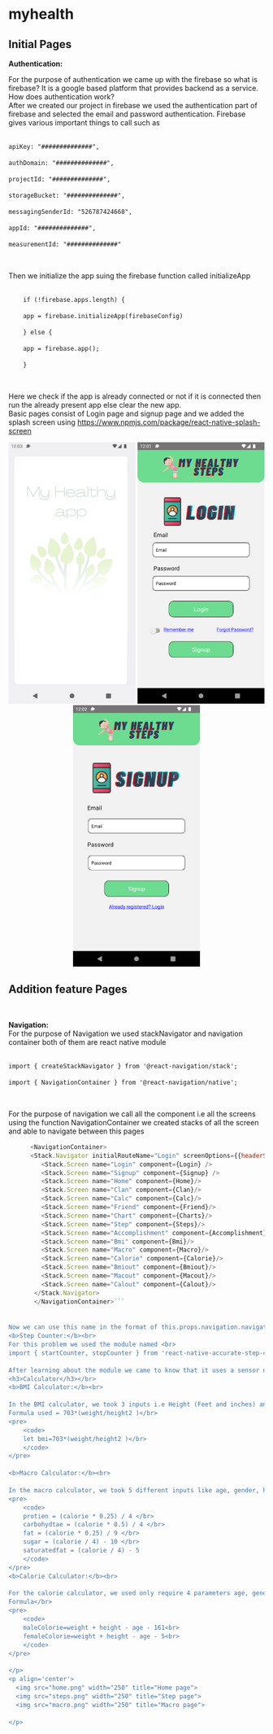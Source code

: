 # myhealth
<h2>Initial Pages</h2>
<p><b>Authentication:</b><br>
 
For the purpose of authentication we came up with the firebase so what is firebase? It is a google based platform that provides backend as a service.</br>
How does authentication work?</br>
After we created our project in firebase we used the authentication part of firebase and selected the email and password authentication. Firebase gives various important things to call such as </br>
<pre>
    <code>
apiKey: "##############",</br>
authDomain: "##############",</br>
projectId: "##############",</br>
storageBucket: "##############",</br>
messagingSenderId: "526787424668",</br>
appId: "##############",</br>
measurementId: "##############"</br>
    </code>
</pre>


Then we initialize the app suing the firebase function called initializeApp</br>
<pre>
    <code>
    if (!firebase.apps.length) {</br>
    app = firebase.initializeApp(firebaseConfig)</br>
    } else {</br>
    app = firebase.app();</br>
    }</br>
    </code>
</pre>


Here we check if the app is already connected or not if it is connected then run the already present app else clear the new app.</br>
Basic pages consist of Login page and signup page and we added the splash screen using https://www.npmjs.com/package/react-native-splash-screen </br>
</p>
<p align='center'>
   <img src="splash.png" width="250" title="Splash page">
  <img src="Login.png" width="250" title="Login page">
  <img src="signup.png" width="250" title="Signup page">
  
 
</p>
<h2>Addition feature Pages</h2></br>
<p>
<b>Navigation:</b><br>
For the purpose of Navigation we used stackNavigator and navigation container both of them are react native module <br>
<pre>
    <code>
import { createStackNavigator } from '@react-navigation/stack';<br>
import { NavigationContainer } from '@react-navigation/native';<br>
    </code>
</pre>


For the purpose of navigation we call all the component i.e all the screens using the function NavigationContainer we created stacks of all the screen  and able to navigate between this pages<br>
``` JavaScript
      <NavigationContainer>
      <Stack.Navigator initialRouteName="Login" screenOptions={{headerShown:false}}>
         <Stack.Screen name="Login" component={Login} />
         <Stack.Screen name="Signup" component={Signup} />
         <Stack.Screen name="Home" component={Home}/>
         <Stack.Screen name="Clan" component={Clan}/>
         <Stack.Screen name="Calc" component={Calc}/>
         <Stack.Screen name="Friend" component={Friend}/>
         <Stack.Screen name="Chart" component={Charts}/>
         <Stack.Screen name="Step" component={Steps}/>
         <Stack.Screen name="Accomplishment" component={Accomplishment}/>
         <Stack.Screen name="Bmi" component={Bmi}/>
         <Stack.Screen name="Macro" component={Macro}/>
         <Stack.Screen name="Calorie" component={Calorie}/>
         <Stack.Screen name="Bmiout" component={Bmiout}/>
         <Stack.Screen name="Macout" component={Macout}/>
         <Stack.Screen name="Calout" component={Calout}/>
       </Stack.Navigator>
       </NavigationContainer>```


Now we can use this name in the format of this.props.navigation.navigate(‘name of page') and we can do navigation to all the pages available in Stack.Navigator.<br>
<b>Step Counter:</b><br>
For this problem we used the module named <br>
import { startCounter, stopCounter } from 'react-native-accurate-step-counter';<br>

After learning about the module we came to know that it uses a sensor named the pedometer present inside the phone which calculates the movement based on that <br>movements we get the value of steps that we moved.<br>
<h3>Calculator</h3></br>
<b>BMI Calculator:</b><br>

In the BMI calculator, we took 3 inputs i.e Height (Feet and inches) and weight. Then we created the function named sum that calculates the BMI and gives the</br> condition if the user is underweight, overweight, Healthy or obese.</br>
Formula used = 703*(weight/height2 )</br>
<pre>
    <code>
    let bmi=703*(weight/height2 )</br>
    </code>
</pre>

<b>Macro Calculator:</b><br>

In the macro calculator, we took 5 different inputs like age, gender, height(Feet & inchs) and  weight. In order to find the different parameters such as fat,</br> carbohydrates etc we need to find calories first by using the formula</br>
<pre>
    <code>
    protien = (calorie * 0.25) / 4 </br>
    carbohydtae = (calorie * 0.5) / 4 </br>
    fat = (calorie * 0.25) / 9 </br>
    sugar = (calorie / 4) - 10 </br>
    saturatedfat = (calorie / 4) - 5 
    </code>
</pre>
<b>Calorie Calculator:</b><br>

For the calorie calculator, we used only require 4 parameters age, gender, height(feet, inches) and weight.</br>
Formula</br>
<pre>
    <code>
    maleColorie=weight + height - age - 161<br>
    femaleColorie=weight + height - age - 5<br>
    </code>
</pre>

</p>
<p align='center'>
  <img src="home.png" width="250" title="Home page">
  <img src="steps.png" width="250" title="Step page">
  <img src="macro.png" width="250" title="Macro page">
 
</p>

